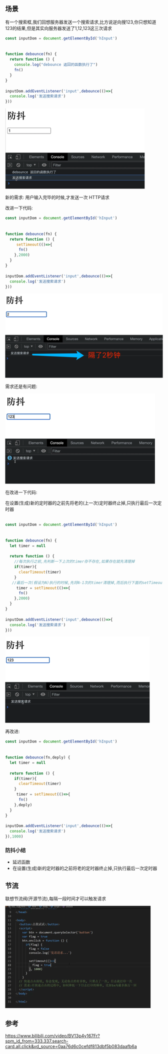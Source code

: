 
## 场景

有一个搜索框,我们回想服务器发送一个搜索请求,比方说逆向搜123,你只想知道123的结果,但是其实向服务器发送了1,12,123这三次请求



```js
const inputDom = document.getElementById('hInput')


function debounce(fn) {
  return function () {
    console.log("debounce 返回的函数执行了")
    fn()
  }
}

inputDom.addEventListener('input',debounce(()=>{
  console.log('发送搜索请求')
}))
```
![img.png](img.png)

新的需求: 用户输入完毕的时候,才发送一次 HTTP请求

改进一下代码:


```js
const inputDom = document.getElementById('hInput')


function debounce(fn) {
  return function () {
     setTimeout(()=>{
      fn()
    },2000)
  }
}

inputDom.addEventListener('input',debounce(()=>{
  console.log('发送搜索请求')
}))
```

![img_1.png](img_1.png)

需求还是有问题:

![img_2.png](img_2.png)


在改进一下代码:

在设置(生成)新的定时器的之前先将老的(上一次)定时器终止掉,只执行最后一次定时器

```js

const inputDom = document.getElementById('hInput')


function debounce(fn) {
  let timer = null
  
  return function () {
    //每次执行之前,先判断一下上次的timer存不存在,如果存在就先清理掉
    if(timer){
      clearTimeout(timer)
    }
   //最后一次(假设为N)执行的时候,先将N-1次的timer清理掉,而后执行下面的setTimeout
     timer = setTimeout(()=>{
      fn()
    },2000)
  }
}

inputDom.addEventListener('input',debounce(()=>{
  console.log('发送搜索请求')
}))

```
![img_3.png](img_3.png)

再改进:

```js
const inputDom = document.getElementById('hInput')


function debounce(fn,deply) {
  let timer = null
  
  return function () {
    if(timer){
      clearTimeout(timer)
    }
     timer = setTimeout(()=>{
      fn()
    },deply)
  }
}

inputDom.addEventListener('input',debounce(()=>{
  console.log('发送搜索请求')
}),1000)
```

### 防抖小结
- 延迟函数
- 在设置(生成)新的定时器的之前将老的定时器终止掉,只执行最后一次定时器

## 节流
联想节流阀(开源节流),每隔一段时间才可以触发请求

![img_4.png](img_4.png)





## 参考

https://www.bilibili.com/video/BV13p4y167Fr?spm_id_from=333.337.search-card.all.click&vd_source=0aa76d6c0cefdf813dbf5b083daafb6a





